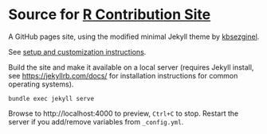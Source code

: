 # Source for [R Contribution Site](https://github.com/forwards/rcontribution)

A GitHub pages site, using the modified minimal Jekyll theme by [kbsezginel](https://github.com/kbsezginel/gh-pages-template).

See [setup and customization instructions](https://kbsezginel.github.io/gh-pages-template/setup).

Build the site and make it available on a local server (requires Jekyll install, see https://jekyllrb.com/docs/ for installation instructions for common operating systems).

```
bundle exec jekyll serve
```

Browse to http://localhost:4000 to preview, `Ctrl+C` to stop. 
Restart the server if you add/remove variables from `_config.yml`.
